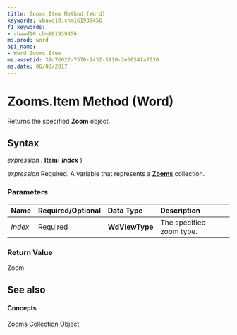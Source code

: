 ```yaml
---
title: Zooms.Item Method (Word)
keywords: vbawd10.chm161939456
f1_keywords:
- vbawd10.chm161939456
ms.prod: word
api_name:
- Word.Zooms.Item
ms.assetid: 39d76022-7570-2432-5910-3e5034fa7f30
ms.date: 06/08/2017
---
```



# Zooms.Item Method (Word)

Returns the specified  **Zoom** object.


## Syntax

 _expression_ . **Item**( **_Index_** )

 _expression_ Required. A variable that represents a **[Zooms](Word.zooms.md)** collection.


### Parameters



|**Name**|**Required/Optional**|**Data Type**|**Description**|
|:-----|:-----|:-----|:-----|
| _Index_|Required| **WdViewType**|The specified zoom type.|

### Return Value

Zoom


## See also


#### Concepts


[Zooms Collection Object](Word.zooms.md)

